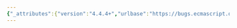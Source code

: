 ```yaml
---
{"_attributes":{"version":"4.4.4+","urlbase":"https://bugs.ecmascript.org/","maintainer":"dherman@mozilla.com"},"bug":{"bug_id":3484,"creation_ts":"2014-12-23 22:49:00 -0800","short_desc":"13.6.3.4: bad cross-reference","delta_ts":"2015-01-15 16:19:07 -0800","product":"Draft for 6th Edition","component":"editorial issue","version":"Rev 30: December 24, 2014 Draft","rep_platform":"All","op_sys":"All","bug_status":"RESOLVED","resolution":"FIXED","priority":"Normal","bug_severity":"normal","everconfirmed":true,"reporter":{"uid":"jmdyck","name":"Michael Dyck"},"assigned_to":{"uid":"allen","name":"Allen Wirfs-Brock"},"long_desc":[{"commentid":11231,"comment_count":0,"who":{"uid":"jmdyck","name":"Michael Dyck"},"bug_when":"2014-12-23 22:49:42 -0800","thetext":"In 13.6.3.4 \"Static Semantics: ContainsUndefinedContinueTarget\",\nit says:\n    See also: ..., 115.2.1.4.\n\nChange \"115\" to \"15\""},{"commentid":11274,"comment_count":1,"who":{"uid":"allen","name":"Allen Wirfs-Brock"},"bug_when":"2014-12-30 16:50:00 -0800","thetext":"fixed in rev31 editor's draft"},{"commentid":11462,"comment_count":2,"who":{"uid":"allen","name":"Allen Wirfs-Brock"},"bug_when":"2015-01-15 16:19:07 -0800","thetext":"In Rev31"}]}}
---
```

